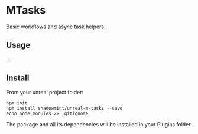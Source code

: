 # MTasks

Basic workflows and async task helpers.

## Usage

...

## Install

From your unreal project folder:

    npm init
    npm install shadowmint/unreal-m-tasks --save
    echo node_modules >> .gitignore

The package and all its dependencies will be installed in your Plugins folder.
